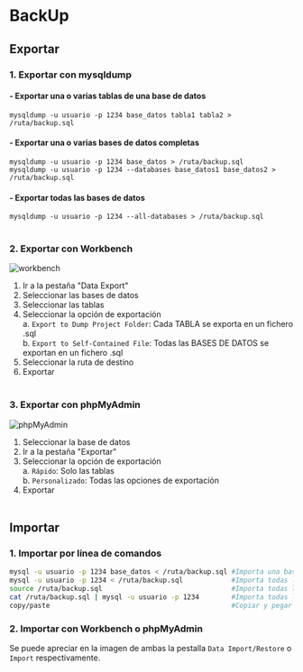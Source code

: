 # BackUp
## Exportar
### 1. Exportar con mysqldump
#### - Exportar una o varias tablas de una base de datos
```mysqldump -u usuario -p 1234 base_datos tabla1 tabla2 > /ruta/backup.sql```

#### - Exportar una o varias bases de datos completas
```mysqldump -u usuario -p 1234 base_datos > /ruta/backup.sql```	
```mysqldump -u usuario -p 1234 --databases base_datos1 base_datos2 > /ruta/backup.sql```

#### - Exportar todas las bases de datos
```mysqldump -u usuario -p 1234 --all-databases > /ruta/backup.sql```
<br><br>

### 2. Exportar con Workbench
![workbench](./img/workbench.png)
1. Ir a la pestaña "Data Export"
2. Seleccionar las bases de datos
3. Seleccionar las tablas
4. Seleccionar la opción de exportación  
  a. `Export to Dump Project Folder`: Cada TABLA se exporta en un fichero .sql  
  b. `Export to Self-Contained File`: Todas las BASES DE DATOS se exportan en un fichero .sql
5. Seleccionar la ruta de destino
6. Exportar
<br><br>

### 3. Exportar con phpMyAdmin
![phpMyAdmin](./img/phpMyAdmin.jpg)
1. Seleccionar la base de datos
2. Ir a la pestaña "Exportar"
3. Seleccionar la opción de exportación  
  a. `Rápido`: Solo las tablas  
  b. `Personalizado`: Todas las opciones de exportación
4. Exportar
<br><br>

## Importar
### 1. Importar por línea de comandos
```bash
mysql -u usuario -p 1234 base_datos < /ruta/backup.sql #Importa una base de datos redirigiendo el fichero
mysql -u usuario -p 1234 < /ruta/backup.sql            #Importa todas las bases de datos redirigiendo el fichero
source /ruta/backup.sql                                #Importa todas las bases de datos con source
cat /ruta/backup.sql | mysql -u usuario -p 1234        #Importa todas las bases de datos con tuberías
copy/paste                                             #Copiar y pegar el contenido del fichero
```

### 2. Importar con Workbench o phpMyAdmin
Se puede apreciar en la imagen de ambas la pestalla `Data Import/Restore` o `Import` respectivamente.